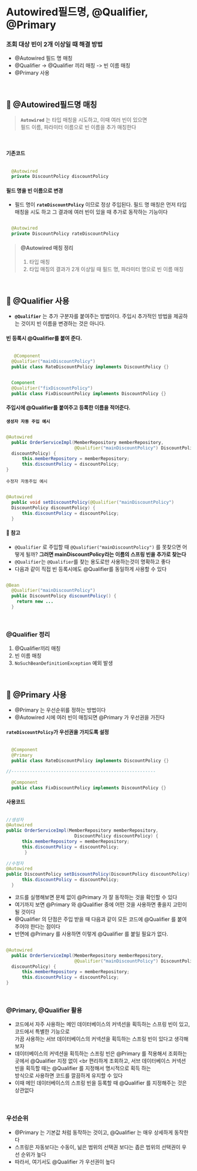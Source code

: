 # Autowired필드명, @Qualifier, @Primary

### 조회 대상 빈이 2개 이상일 때 해결 방법
- @Autowired 필드 명 매칭
- @Qualifier -> @Qualifier 끼리 매칭 -> 빈 이름 매칭
- @Primary 사용

<br>

## 🔎 @Autowired필드명 매칭
> **`Autowired`** 는 타입 매칭을 시도하고, 이때 여러 빈이 있으면 <br>
> 필드 이름, 파라미터 이름으로 빈 이름을 추가 매칭한다

<br>

#### 기존코드

```java

  @Autowired
  private DiscountPolicy discountPolicy

```


#### 필드 명을 빈 이름으로 변경

- 필드 명이 **`rateDiscountPolicy`** 이므로 정상 주입된다. 필드 명 매칭은 먼저 타입 매칭을 시도 하고 그 결과에 여러 빈이 있을 때 추가로 동작하는 기능이다

```java

  @Autowired
  private DiscountPolicy rateDiscountPolicy

```


> #### @Autowired 매칭 정리
>
> 1. 타입 매칭
> 2. 타입 매칭의 결과가 2개 이상일 때 필드 명, 파라미터 명으로 빈 이름 매칭

<br>

## 🔎 @Qualifier 사용
- **`@Qualifier`** 는 추가 구분자를 붙여주는 방법이다. 주입시 추가적인 방법을 제공하는 것이지 빈 이름을 변경하는 것은 아니다.

#### 빈 등록시 @Qualifier를 붙여 준다.

```java

   @Component
  @Qualifier("mainDiscountPolicy")
  public class RateDiscountPolicy implements DiscountPolicy {}

```

```java

  Component
  @Qualifier("fixDiscountPolicy")
  public class FixDiscountPolicy implements DiscountPolicy {}

```

####  주입시에 @Qualifier를 붙여주고 등록한 이름을 적어준다.

**`생성자 자동 주입 예시`**

```java

@Autowired
  public OrderServiceImpl(MemberRepository memberRepository,
                          @Qualifier("mainDiscountPolicy") DiscountPolicy
  discountPolicy) {
      this.memberRepository = memberRepository;
      this.discountPolicy = discountPolicy;
}

```

`수정자 자동주입 예시`
```java

@Autowired
  public void setDiscountPolicy(@Qualifier("mainDiscountPolicy")
  DiscountPolicy discountPolicy) {
      this.discountPolicy = discountPolicy;
  }


```

#### 🌟 참고
- `@Qualifier` 로 주입할 때 `@Qualifier("mainDiscountPolicy")` 를 못찾으면 어떻게 될까? **그러면 mainDiscountPolicy라는 이름의 스프링 빈을 추가로 찾는다**
- `@Qualifier`는 `@Qualifier`를 찾는 용도로만 사용하는것이 명확하고 좋다
- 다음과 같이 직접 빈 등록시에도 @Qualifier를 동일하게 사용할 수 있다

```java

@Bean
  @Qualifier("mainDiscountPolicy")
  public DiscountPolicy discountPolicy() {
    return new ...
  }

```

<br>

### @Qualifier 정리
1. @Qualifier끼리 매칭
2. 빈 이름 매칭
3. `NoSuchBeanDefinitionException` 예외 발생

<br>

## 🔎 @Primary 사용
- @Primary 는 우선순위를 정하는 방법이다
- @Autowired 시에 여러 빈이 매칭되면 @Primary 가 우선권을 가진다

#### `rateDiscountPolicy`가 우선권을 가지도록 설정

```java

  @Component
  @Primary
  public class RateDiscountPolicy implements DiscountPolicy {}

//-------------------------------------------------------
 
  @Component
  public class FixDiscountPolicy implements DiscountPolicy {}

```

#### 사용코드

```java

//생성자
@Autowired
public OrderServiceImpl(MemberRepository memberRepository,
                          DiscountPolicy discountPolicy) {
      this.memberRepository = memberRepository;
      this.discountPolicy = discountPolicy;
       }
       
//수정자
@Autowired
public DiscountPolicy setDiscountPolicy(DiscountPolicy discountPolicy) {
      this.discountPolicy = discountPolicy;
  }


```

- 코드를 실행해보면 문제 없이 @Primary 가 잘 동작하는 것을 확인할 수 있다
- 여기까지 보면 @Primary 와 @Qualifier 중에 어떤 것을 사용하면 좋을지 고민이 될 것이다
- @Qualifier 의 단점은 주입 받을 때 다음과 같이 모든 코드에 @Qualifier 를 붙여주어야 한다는 점이다
- 반면에 @Primary 를 사용하면 이렇게 @Qualifier 를 붙일 필요가 없다.

```java

@Autowired
  public OrderServiceImpl(MemberRepository memberRepository,
                          @Qualifier("mainDiscountPolicy") DiscountPolicy
  discountPolicy) {
      this.memberRepository = memberRepository;
      this.discountPolicy = discountPolicy;
}

```

<br>


### @Primary, @Qualifier 활용
- 코드에서 자주 사용하는 메인 데이터베이스의 커넥션을 획득하는 스프링 빈이 있고, 코드에서 특별한 기능으로 <br>
  가끔 사용하는 서브 데이터베이스의 커넥션을 획득하는 스프링 빈이 있다고 생각해보자
- 데이터베이스의 커넥션을 획득하는 스프링 빈은 @Primary 를 적용해서 조회하는 곳에서 @Qualifier 지정 없이 <br
  편리하게 조회하고, 서브 데이터베이스 커넥션 빈을 획득할 때는 @Qualifier 를 지정해서 명시적으로 획득 하는 <br>
  방식으로 사용하면 코드를 깔끔하게 유지할 수 있다 
- 이때 메인 데이터베이스의 스프링 빈을 등록할 때 @Qualifier 를 지정해주는 것은 상관없다

<br>

###  우선순위
- @Primary 는 기본값 처럼 동작하는 것이고, @Qualifier 는 매우 상세하게 동작한다
- 스프링은 자동보다는 수동이, 넒은 범위의 선택권 보다는 좁은 범위의 선택권이 우선 순위가 높다
- 따라서, 여기서도 @Qualifier 가 우선권이 높다



